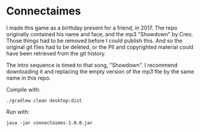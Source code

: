 # Connectaimes 

I made this game as a birthday present for a friend, in 2017. The repo originally contained his name and face, and the mp3 "Showdown" by Creo. Those things had to be removed before I could publish this. And so the original git files had to be deleted, or the PII and copyrighted material could have been retrieved from the git history.

The intro sequence is timed to that song, "Showdown". I recommend downloading it and replacing the empty version of the mp3 file by the same name in this repo.

Compile with:

```
./gradlew clean desktop:dist
```

Run with:

```
java -jar connectaimes-1.0.0.jar
```